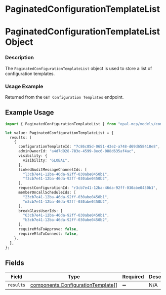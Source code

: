 # PaginatedConfigurationTemplateList

# PaginatedConfigurationTemplateList Object
### Description
The `PaginatedConfigurationTemplateList` object is used to store a list of configuration templates.

### Usage Example
Returned from the `GET Configuration Templates` endpoint.

## Example Usage

```typescript
import { PaginatedConfigurationTemplateList } from "opal-mcp/models/components";

let value: PaginatedConfigurationTemplateList = {
  results: [
    {
      configurationTemplateId: "7c86c85d-0651-43e2-a748-d69d658418e8",
      adminOwnerId: "a4d7d928-783e-4599-8ec6-088d635af4ac",
      visibility: {
        visibility: "GLOBAL",
      },
      linkedAuditMessageChannelIds: [
        "l3cb7e41-12ba-46da-92ff-030abe0450b1",
        "f3cb7e41-12ba-46da-92ff-030abe0450b2",
      ],
      requestConfigurationId: "r3cb7e41-12ba-46da-92ff-030abe0450b1",
      memberOncallScheduleIds: [
        "23cb7e41-12ba-46da-92ff-030abe0450b1",
        "m3cb7e41-12ba-46da-92ff-030abe0450b2",
      ],
      breakGlassUserIds: [
        "63cb7e41-12ba-46da-92ff-030abe0450b1",
        "b3cb7e41-12ba-46da-92ff-030abe0450b2",
      ],
      requireMfaToApprove: false,
      requireMfaToConnect: false,
    },
  ],
};
```

## Fields

| Field                                                                                  | Type                                                                                   | Required                                                                               | Description                                                                            |
| -------------------------------------------------------------------------------------- | -------------------------------------------------------------------------------------- | -------------------------------------------------------------------------------------- | -------------------------------------------------------------------------------------- |
| `results`                                                                              | [components.ConfigurationTemplate](../../models/components/configurationtemplate.md)[] | :heavy_minus_sign:                                                                     | N/A                                                                                    |